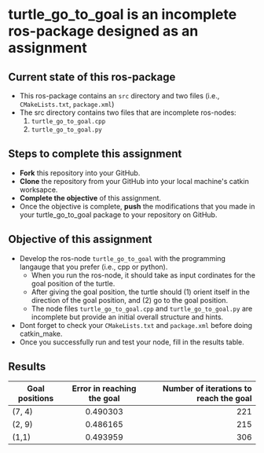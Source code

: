 # turtle_go_to_goal is an incomplete ros-package designed as an assignment

## Current state of this ros-package

- This ros-package contains an `src` directory and two files (i.e., `CMakeLists.txt`, `package.xml`)
- The src directory contains two files that are incomplete ros-nodes:
	1. `turtle_go_to_goal.cpp`
	2. `turtle_go_to_goal.py`

## Steps to complete this assignment

- **Fork** this repository into your GitHub.
- **Clone** the repository from your GitHub into your local machine's catkin worksapce.
- **Complete the objective** of this assignment.
- Once the objective is complete, **push** the modifications that you made in your turtle_go_to_goal package to your repository on GitHub.

## Objective of this assignment

- Develop the ros-node `turtle_go_to_goal` with the programming langauge that you prefer (i.e., cpp or python).
	- When you run the ros-node, it should take as input cordinates for the goal position of the turtle.
	- After giving the goal position, the turtle should (1) orient itself in the direction of the goal position, and (2) go to the goal position.
	- The node files `turtle_go_to_goal.cpp` and `turtle_go_to_goal.py` are incomplete but provide an initial overall structure and hints.
- Dont forget to check your `CMakeLists.txt` and `package.xml` before doing catkin_make.
- Once you successfully run and test your node, fill in the results table.

## Results

| Goal positions| Error in reaching the goal| Number of iterations to reach the goal  |
| ------------- |:-------------------------:| ------------------------------------------:|
| (7, 4)        |          0.490303                 |   221                                         |
| (2, 9)        |          0.486165                 |            215                                 |
| (1,1)         |          0.493959|               306                             |
